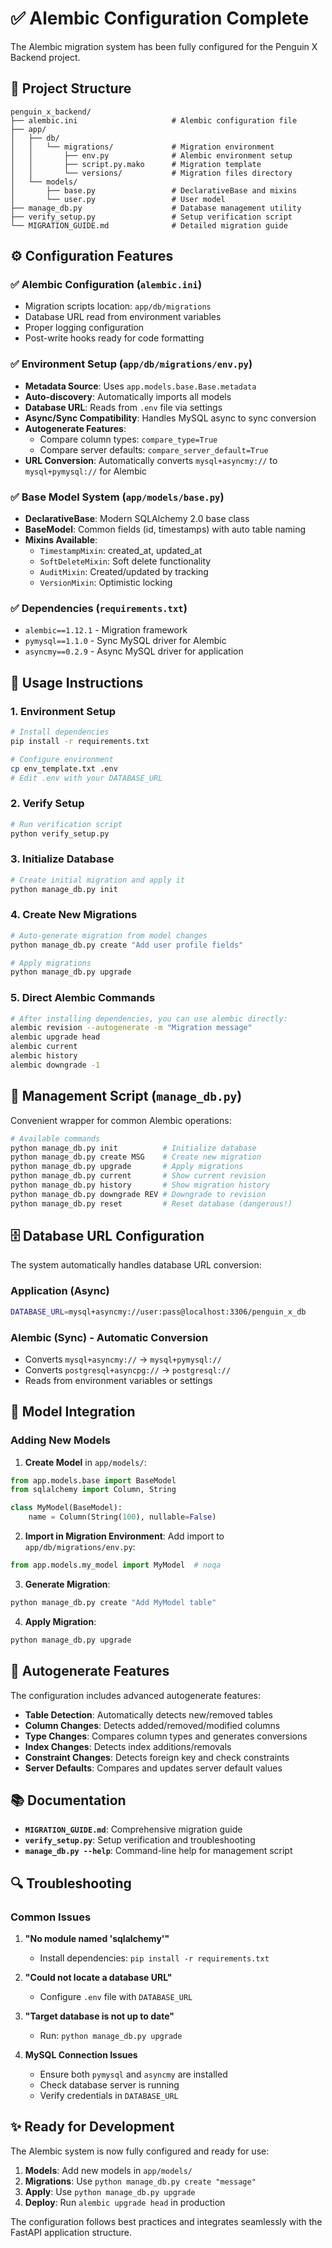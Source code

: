 # ✅ Alembic Configuration Complete

The Alembic migration system has been fully configured for the Penguin X Backend project.

## 📁 Project Structure

```
penguin_x_backend/
├── alembic.ini                     # Alembic configuration file
├── app/
│   ├── db/
│   │   └── migrations/             # Migration environment
│   │       ├── env.py              # Alembic environment setup
│   │       ├── script.py.mako      # Migration template
│   │       └── versions/           # Migration files directory
│   └── models/
│       ├── base.py                 # DeclarativeBase and mixins
│       └── user.py                 # User model
├── manage_db.py                    # Database management utility
├── verify_setup.py                 # Setup verification script
└── MIGRATION_GUIDE.md              # Detailed migration guide
```

## ⚙️ Configuration Features

### ✅ Alembic Configuration (`alembic.ini`)
- Migration scripts location: `app/db/migrations`
- Database URL read from environment variables
- Proper logging configuration
- Post-write hooks ready for code formatting

### ✅ Environment Setup (`app/db/migrations/env.py`)
- **Metadata Source**: Uses `app.models.base.Base.metadata`
- **Auto-discovery**: Automatically imports all models
- **Database URL**: Reads from `.env` file via settings
- **Async/Sync Compatibility**: Handles MySQL async to sync conversion
- **Autogenerate Features**:
  - Compare column types: `compare_type=True`
  - Compare server defaults: `compare_server_default=True`
- **URL Conversion**: Automatically converts `mysql+asyncmy://` to `mysql+pymysql://` for Alembic

### ✅ Base Model System (`app/models/base.py`)
- **DeclarativeBase**: Modern SQLAlchemy 2.0 base class
- **BaseModel**: Common fields (id, timestamps) with auto table naming
- **Mixins Available**:
  - `TimestampMixin`: created_at, updated_at
  - `SoftDeleteMixin`: Soft delete functionality
  - `AuditMixin`: Created/updated by tracking
  - `VersionMixin`: Optimistic locking

### ✅ Dependencies (`requirements.txt`)
- `alembic==1.12.1` - Migration framework
- `pymysql==1.1.0` - Sync MySQL driver for Alembic
- `asyncmy==0.2.9` - Async MySQL driver for application

## 🚀 Usage Instructions

### 1. Environment Setup
```bash
# Install dependencies
pip install -r requirements.txt

# Configure environment
cp env_template.txt .env
# Edit .env with your DATABASE_URL
```

### 2. Verify Setup
```bash
# Run verification script
python verify_setup.py
```

### 3. Initialize Database
```bash
# Create initial migration and apply it
python manage_db.py init
```

### 4. Create New Migrations
```bash
# Auto-generate migration from model changes
python manage_db.py create "Add user profile fields"

# Apply migrations
python manage_db.py upgrade
```

### 5. Direct Alembic Commands
```bash
# After installing dependencies, you can use alembic directly:
alembic revision --autogenerate -m "Migration message"
alembic upgrade head
alembic current
alembic history
alembic downgrade -1
```

## 🔧 Management Script (`manage_db.py`)

Convenient wrapper for common Alembic operations:

```bash
# Available commands
python manage_db.py init          # Initialize database
python manage_db.py create MSG    # Create new migration
python manage_db.py upgrade       # Apply migrations
python manage_db.py current       # Show current revision
python manage_db.py history       # Show migration history
python manage_db.py downgrade REV # Downgrade to revision
python manage_db.py reset         # Reset database (dangerous!)
```

## 🗄️ Database URL Configuration

The system automatically handles database URL conversion:

### Application (Async)
```bash
DATABASE_URL=mysql+asyncmy://user:pass@localhost:3306/penguin_x_db
```

### Alembic (Sync) - Automatic Conversion
- Converts `mysql+asyncmy://` → `mysql+pymysql://`
- Converts `postgresql+asyncpg://` → `postgresql://`
- Reads from environment variables or settings

## 📝 Model Integration

### Adding New Models

1. **Create Model** in `app/models/`:
```python
from app.models.base import BaseModel
from sqlalchemy import Column, String

class MyModel(BaseModel):
    name = Column(String(100), nullable=False)
```

2. **Import in Migration Environment**:
Add import to `app/db/migrations/env.py`:
```python
from app.models.my_model import MyModel  # noqa
```

3. **Generate Migration**:
```bash
python manage_db.py create "Add MyModel table"
```

4. **Apply Migration**:
```bash
python manage_db.py upgrade
```

## 🎯 Autogenerate Features

The configuration includes advanced autogenerate features:

- **Table Detection**: Automatically detects new/removed tables
- **Column Changes**: Detects added/removed/modified columns
- **Type Changes**: Compares column types and generates conversions
- **Index Changes**: Detects index additions/removals
- **Constraint Changes**: Detects foreign key and check constraints
- **Server Defaults**: Compares and updates server default values

## 📚 Documentation

- **`MIGRATION_GUIDE.md`**: Comprehensive migration guide
- **`verify_setup.py`**: Setup verification and troubleshooting
- **`manage_db.py --help`**: Command-line help for management script

## 🔍 Troubleshooting

### Common Issues

1. **"No module named 'sqlalchemy'"**
   - Install dependencies: `pip install -r requirements.txt`

2. **"Could not locate a database URL"**
   - Configure `.env` file with `DATABASE_URL`

3. **"Target database is not up to date"**
   - Run: `python manage_db.py upgrade`

4. **MySQL Connection Issues**
   - Ensure both `pymysql` and `asyncmy` are installed
   - Check database server is running
   - Verify credentials in `DATABASE_URL`

## ✨ Ready for Development

The Alembic system is now fully configured and ready for use:

1. **Models**: Add new models in `app/models/`
2. **Migrations**: Use `python manage_db.py create "message"`
3. **Apply**: Use `python manage_db.py upgrade`
4. **Deploy**: Run `alembic upgrade head` in production

The configuration follows best practices and integrates seamlessly with the FastAPI application structure.